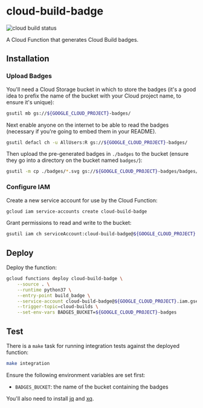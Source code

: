 # cloud-build-badge

![cloud build status](https://storage.googleapis.com/louis-garman-ci-badges/builds/cloud-build-badge.svg)

A Cloud Function that generates Cloud Build badges.

## Installation

### Upload Badges

You'll need a Cloud Storage bucket in which to store the badges (it's a good idea to prefix the name of the bucket with your Cloud project name, to ensure it's unique):

```bash
gsutil mb gs://${GOOGLE_CLOUD_PROJECT}-badges/
```

Next enable anyone on the internet to be able to read the badges (necessary if you're going to embed them in your README).

```bash
gsutil defacl ch -u AllUsers:R gs://${GOOGLE_CLOUD_PROJECT}-badges/
```

Then upload the pre-generated badges in `./badges` to the bucket (ensure they go into a directory on the bucket named `badges/`):

```bash
gsutil -m cp ./badges/*.svg gs://${GOOGLE_CLOUD_PROJECT}-badges/badges/
```

### Configure IAM

Create a new service account for use by the Cloud Function:

```bash
gcloud iam service-accounts create cloud-build-badge
```

Grant permissions to read and write to the bucket:

```bash
gsutil iam ch serviceAccount:cloud-build-badge@${GOOGLE_CLOUD_PROJECT}.iam.gserviceaccount.com:legacyBucketReader,legacyObjectReader,legacyBucketWriter gs://${GOOGLE_CLOUD_PROJECT}-badges/
```

## Deploy

Deploy the function:

```bash
gcloud functions deploy cloud-build-badge \
    --source . \
    --runtime python37 \
    --entry-point build_badge \
    --service-account cloud-build-badge@${GOOGLE_CLOUD_PROJECT}.iam.gserviceaccount.com \
    --trigger-topic=cloud-builds \
    --set-env-vars BADGES_BUCKET=${GOOGLE_CLOUD_PROJECT}-badges
```

## Test

There is a `make` task for running integration tests against the deployed function:

```bash
make integration
```

Ensure the following environment variables are set first:

* `BADGES_BUCKET`: the name of the bucket containing the badges

You'll also need to install [jq](https://stedolan.github.io/jq/) and [xq](https://github.com/jeffbr13/xq).
